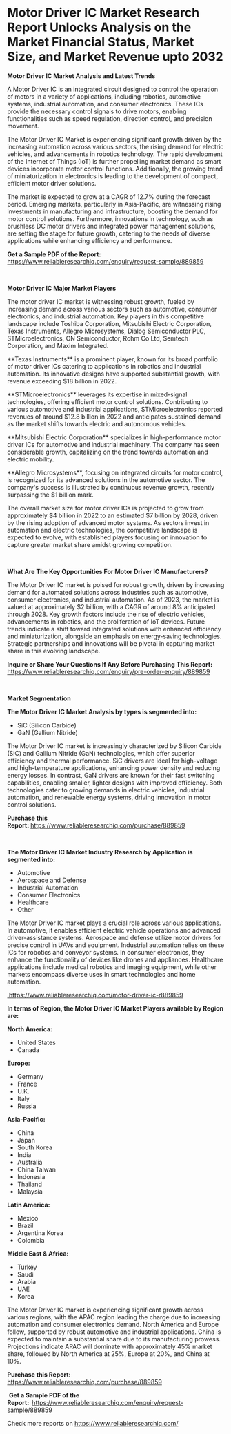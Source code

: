 <p><h1>Motor Driver IC Market Research Report Unlocks Analysis on the Market Financial Status, Market Size, and Market Revenue upto 2032</h1></p><p><strong>Motor Driver IC Market Analysis and Latest Trends</strong></p>
<p><p>A Motor Driver IC is an integrated circuit designed to control the operation of motors in a variety of applications, including robotics, automotive systems, industrial automation, and consumer electronics. These ICs provide the necessary control signals to drive motors, enabling functionalities such as speed regulation, direction control, and precision movement.</p><p>The Motor Driver IC Market is experiencing significant growth driven by the increasing automation across various sectors, the rising demand for electric vehicles, and advancements in robotics technology. The rapid development of the Internet of Things (IoT) is further propelling market demand as smart devices incorporate motor control functions. Additionally, the growing trend of miniaturization in electronics is leading to the development of compact, efficient motor driver solutions.</p><p>The market is expected to grow at a CAGR of 12.7% during the forecast period. Emerging markets, particularly in Asia-Pacific, are witnessing rising investments in manufacturing and infrastructure, boosting the demand for motor control solutions. Furthermore, innovations in technology, such as brushless DC motor drivers and integrated power management solutions, are setting the stage for future growth, catering to the needs of diverse applications while enhancing efficiency and performance.</p></p>
<p><strong>Get a Sample PDF of the Report:&nbsp;</strong> <a href="https://www.reliableresearchiq.com/enquiry/request-sample/889859?utm_campaign=2595&utm_medium=2&utm_source=Github&utm_content=ia&utm_term=20022025&utm_id=motor-driver-ic">https://www.reliableresearchiq.com/enquiry/request-sample/889859</a></p>
<p>&nbsp;</p>
<p><strong>Motor Driver IC Major Market Players</strong></p>
<p><p>The motor driver IC market is witnessing robust growth, fueled by increasing demand across various sectors such as automotive, consumer electronics, and industrial automation. Key players in this competitive landscape include Toshiba Corporation, Mitsubishi Electric Corporation, Texas Instruments, Allegro Microsystems, Dialog Semiconductor PLC, STMicroelectronics, ON Semiconductor, Rohm Co Ltd, Semtech Corporation, and Maxim Integrated.</p><p>**Texas Instruments** is a prominent player, known for its broad portfolio of motor driver ICs catering to applications in robotics and industrial automation. Its innovative designs have supported substantial growth, with revenue exceeding $18 billion in 2022. </p><p>**STMicroelectronics** leverages its expertise in mixed-signal technologies, offering efficient motor control solutions. Contributing to various automotive and industrial applications, STMicroelectronics reported revenues of around $12.8 billion in 2022 and anticipates sustained demand as the market shifts towards electric and autonomous vehicles.</p><p>**Mitsubishi Electric Corporation** specializes in high-performance motor driver ICs for automotive and industrial machinery. The company has seen considerable growth, capitalizing on the trend towards automation and electric mobility.</p><p>**Allegro Microsystems**, focusing on integrated circuits for motor control, is recognized for its advanced solutions in the automotive sector. The company's success is illustrated by continuous revenue growth, recently surpassing the $1 billion mark.</p><p>The overall market size for motor driver ICs is projected to grow from approximately $4 billion in 2022 to an estimated $7 billion by 2028, driven by the rising adoption of advanced motor systems. As sectors invest in automation and electric technologies, the competitive landscape is expected to evolve, with established players focusing on innovation to capture greater market share amidst growing competition.</p></p>
<p>&nbsp;</p>
<p><strong>What Are The Key Opportunities For Motor Driver IC Manufacturers?</strong></p>
<p><p>The Motor Driver IC market is poised for robust growth, driven by increasing demand for automated solutions across industries such as automotive, consumer electronics, and industrial automation. As of 2023, the market is valued at approximately $2 billion, with a CAGR of around 8% anticipated through 2028. Key growth factors include the rise of electric vehicles, advancements in robotics, and the proliferation of IoT devices. Future trends indicate a shift toward integrated solutions with enhanced efficiency and miniaturization, alongside an emphasis on energy-saving technologies. Strategic partnerships and innovations will be pivotal in capturing market share in this evolving landscape.</p></p>
<p><strong>Inquire or Share Your Questions If Any Before Purchasing This Report:</strong> <a href="https://www.reliableresearchiq.com/enquiry/pre-order-enquiry/889859?utm_campaign=2595&utm_medium=2&utm_source=Github&utm_content=ia&utm_term=20022025&utm_id=motor-driver-ic">https://www.reliableresearchiq.com/enquiry/pre-order-enquiry/889859</a></p>
<p>&nbsp;</p>
<p><strong>Market Segmentation</strong></p>
<p><strong>The Motor Driver IC Market Analysis by types is segmented into:</strong></p>
<p><ul><li>SiC (Silicon Carbide)</li><li>GaN (Gallium Nitride)</li></ul></p>
<p><p>The Motor Driver IC market is increasingly characterized by Silicon Carbide (SiC) and Gallium Nitride (GaN) technologies, which offer superior efficiency and thermal performance. SiC drivers are ideal for high-voltage and high-temperature applications, enhancing power density and reducing energy losses. In contrast, GaN drivers are known for their fast switching capabilities, enabling smaller, lighter designs with improved efficiency. Both technologies cater to growing demands in electric vehicles, industrial automation, and renewable energy systems, driving innovation in motor control solutions.</p></p>
<p><strong>Purchase this Report:&nbsp;</strong><a href="https://www.reliableresearchiq.com/purchase/889859?utm_campaign=2595&utm_medium=2&utm_source=Github&utm_content=ia&utm_term=20022025&utm_id=motor-driver-ic">https://www.reliableresearchiq.com/purchase/889859</a></p>
<p>&nbsp;</p>
<p><strong>The Motor Driver IC Market Industry Research by Application is segmented into:</strong></p>
<p><ul><li>Automotive</li><li>Aerospace and Defense</li><li>Industrial Automation</li><li>Consumer Electronics</li><li>Healthcare</li><li>Other</li></ul></p>
<p><p>The Motor Driver IC market plays a crucial role across various applications. In automotive, it enables efficient electric vehicle operations and advanced driver-assistance systems. Aerospace and defense utilize motor drivers for precise control in UAVs and equipment. Industrial automation relies on these ICs for robotics and conveyor systems. In consumer electronics, they enhance the functionality of devices like drones and appliances. Healthcare applications include medical robotics and imaging equipment, while other markets encompass diverse uses in smart technologies and home automation.</p></p>
<p><a href="https://www.reliableresearchiq.com/motor-driver-ic-r889859?utm_campaign=2595&utm_medium=2&utm_source=Github&utm_content=ia&utm_term=20022025&utm_id=motor-driver-ic">&nbsp;https://www.reliableresearchiq.com/motor-driver-ic-r889859</a></p>
<p><strong>In terms of Region, the Motor Driver IC Market Players available by Region are:</strong></p>
<p>
    <p> <strong> North America: </strong>
        <ul>
            <li>United States</li>
            <li>Canada</li>
        </ul>
        </p> 
    <p> <strong> Europe: </strong>
        <ul>
            <li>Germany</li>
            <li>France</li>
            <li>U.K.</li>
            <li>Italy</li>
            <li>Russia</li>
        </ul>
        </p> 
    <p> <strong> Asia-Pacific: </strong>
        <ul>
            <li>China</li>
            <li>Japan</li>
            <li>South Korea</li>
            <li>India</li>
            <li>Australia</li>
            <li>China Taiwan</li>
            <li>Indonesia</li>
            <li>Thailand</li>
            <li>Malaysia</li>
        </ul>
        </p> 
    <p> <strong> Latin America: </strong>
        <ul>
            <li>Mexico</li>
            <li>Brazil</li>
            <li>Argentina Korea</li>
            <li>Colombia</li>
        </ul>
        </p> 
    <p> <strong> Middle East & Africa: </strong>
        <ul>
            <li>Turkey</li>
            <li>Saudi</li>
            <li>Arabia</li>
            <li>UAE</li>
            <li>Korea</li>
        </ul>
    </p>
    </p>
<p><p>The Motor Driver IC market is experiencing significant growth across various regions, with the APAC region leading the charge due to increasing automation and consumer electronics demand. North America and Europe follow, supported by robust automotive and industrial applications. China is expected to maintain a substantial share due to its manufacturing prowess. Projections indicate APAC will dominate with approximately 45% market share, followed by North America at 25%, Europe at 20%, and China at 10%.</p></p>
<p><strong>Purchase this Report: </strong><a href="https://www.reliableresearchiq.com/purchase/889859?utm_campaign=2595&utm_medium=2&utm_source=Github&utm_content=ia&utm_term=20022025&utm_id=motor-driver-ic">https://www.reliableresearchiq.com/purchase/889859</a></p>
<p>&nbsp;<strong>Get a Sample PDF of the Report:&nbsp;&nbsp;</strong><a href="https://www.reliableresearchiq.com/enquiry/request-sample/889859?utm_campaign=2595&utm_medium=2&utm_source=Github&utm_content=ia&utm_term=20022025&utm_id=motor-driver-ic">https://www.reliableresearchiq.com/enquiry/request-sample/889859</a></p>
<p><strong></strong></p>
<p>Check more reports on <a href="https://www.reliableresearchiq.com/?utm_campaign=2595&utm_medium=2&utm_source=Github&utm_content=ia&utm_term=20022025&utm_id=motor-driver-ic">https://www.reliableresearchiq.com/</a></p>